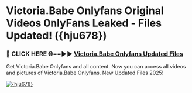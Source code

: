 # Victoria.Babe Onlyfans Original Videos 0nlyFans Leaked - Files Updated! ({hju678})

<h3>🔴 CLICK HERE 🌐==►► <a href="https://tinyurl.com/ms9xzufz" rel="nofollow">Victoria.Babe Onlyfans Updated Files</a></h3>

Get Victoria.Babe Onlyfans and all content. Now you can access all videos and pictures of Victoria.Babe Onlyfans. New Updated Files 2025!

[![{hju678}](https://i.imgur.com/PQ7UWWw.gif)](https://tinyurl.com/ms9xzufz)